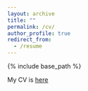 ```yaml
---
layout: archive
title: ""
permalink: /cv/
author_profile: true
redirect_from:
  - /resume
---
```


{% include base_path %}

My CV is [here](https://github.com/hassan-abdallah/hassan-abdallah.github.io/raw/master/files/abdallah_cv_1220.pdf)
